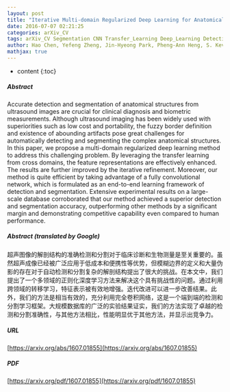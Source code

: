 ```yaml
---
layout: post
title: "Iterative Multi-domain Regularized Deep Learning for Anatomical Structure Detection and Segmentation from Ultrasound Images"
date: 2016-07-07 02:21:25
categories: arXiv_CV
tags: arXiv_CV Segmentation CNN Transfer_Learning Deep_Learning Detection
author: Hao Chen, Yefeng Zheng, Jin-Hyeong Park, Pheng-Ann Heng, S. Kevin Zhou
mathjax: true
---
```


* content
{:toc}

##### Abstract
Accurate detection and segmentation of anatomical structures from ultrasound images are crucial for clinical diagnosis and biometric measurements. Although ultrasound imaging has been widely used with superiorities such as low cost and portability, the fuzzy border definition and existence of abounding artifacts pose great challenges for automatically detecting and segmenting the complex anatomical structures. In this paper, we propose a multi-domain regularized deep learning method to address this challenging problem. By leveraging the transfer learning from cross domains, the feature representations are effectively enhanced. The results are further improved by the iterative refinement. Moreover, our method is quite efficient by taking advantage of a fully convolutional network, which is formulated as an end-to-end learning framework of detection and segmentation. Extensive experimental results on a large-scale database corroborated that our method achieved a superior detection and segmentation accuracy, outperforming other methods by a significant margin and demonstrating competitive capability even compared to human performance.

##### Abstract (translated by Google)
超声图像的解剖结构的准确检测和分割对于临床诊断和生物测量是至关重要的。虽然超声成像已经被广泛应用于低成本和便携性等优势，但模糊边界的定义和大量伪影的存在对于自动检测和分割复杂的解剖结构提出了很大的挑战。在本文中，我们提出了一个多领域的正则化深度学习方法来解决这个具有挑战性的问题。通过利用跨领域的转移学习，特征表示被有效地增强。迭代改进可以进一步改善结果。此外，我们的方法是相当有效的，充分利用完全卷积网络，这是一个端到端的检测和分割学习框架。大规模数据库的广泛的实验结果证实，我们的方法实现了卓越的检测和分割准确性，与其他方法相比，性能明显优于其他方法，并显示出竞争力。

##### URL
[https://arxiv.org/abs/1607.01855](https://arxiv.org/abs/1607.01855)

##### PDF
[https://arxiv.org/pdf/1607.01855](https://arxiv.org/pdf/1607.01855)

